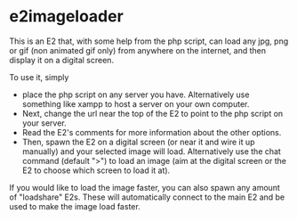 # e2imageloader

This is an E2 that, with some help from the php script, can load any jpg, png or gif (non animated gif only) from anywhere on the internet, and then display it on a digital screen.

To use it, simply 
* place the php script on any server you have. Alternatively use something like xampp to host a server on your own computer.
* Next, change the url near the top of the E2 to point to the php script on your server.
* Read the E2's comments for more information about the other options.
* Then, spawn the E2 on a digital screen (or near it and wire it up manually) and your selected image will load.
Alternatively use the chat command (default ">") to load an image (aim at the digital screen or the E2 to choose which screen to load it at).

If you would like to load the image faster, you can also spawn any amount of "loadshare" E2s. These will automatically connect to the main E2 and be used to make the image load faster.
